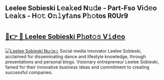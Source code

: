 ## Leelee Sobieski L𝚎a𝚔ed N𝚞𝚍e - Part-Fso Vi𝚍𝚎o L𝚎a𝚔s - H𝚘𝚝 O𝚗𝚕yf𝚊ns P𝚑𝚘tos R0Ur9

# <h2><a href="http://kf0eamv.oniu.top/?m=Leelee+Sobieski">🔗👉 🔴 Leelee Sobieski P𝚑ot𝚘𝚜 V𝚒d𝚎o</a></h2>

[![Leelee Sobieski Nu𝚍e𝚜](https://i.imgur.com/0qMVB7G.gif)](http://kf0eamv.oniu.top/?m=Leelee+Sobieski)
Social media innovator Leelee Sobieski, acclaimed for disseminating dance and lifestyle knowledge, through presentations and personal blogs. Visionary entrepreneur Leelee Sobieski, famed for their innovative business ideas and commitment to creating successful companies.  
